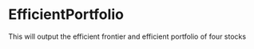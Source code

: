 # EfficientPortfolio
This will output the efficient frontier and efficient portfolio of four stocks
